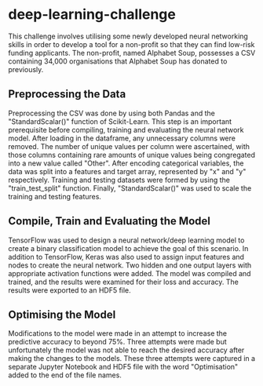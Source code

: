 # deep-learning-challenge

This challenge involves utilising some newly developed neural networking skills in order to develop a tool for a non-profit so that they can find low-risk funding applicants. The non-profit, named Alphabet Soup, possesses a CSV containing 34,000 organisations that Alphabet Soup has donated to previously.

## Preprocessing the Data

Preprocessing the CSV was done by using both Pandas and the "StandardScalar()" function of Scikit-Learn. This step is an important prerequisite before compiling, training and evaluating the neural network model. After loading in the dataframe, any unnecessary columns were removed. The number of unique values per column were ascertained, with those columns containing rare amounts of unique values being congregated into a new value called "Other". After encoding categorical variables, the data was split into a features and target array, represented by "x" and "y" respectively. Training and testing datasets were formed by using the "train_test_split" function. Finally, "StandardScalar()" was used to scale the training and testing features.

## Compile, Train and Evaluating the Model

TensorFlow was used to design a neural network/deep learning model to create a binary classification model to achieve the goal of this scenario. In addition to TensorFlow, Keras was also used to assign input features and nodes to create the neural network. Two hidden and one output layers with appropriate activation functions were added. The model was compiled and trained, and the results were examined for their loss and accuracy. The results were exported to an HDF5 file.

## Optimising the Model

Modifications to the model were made in an attempt to increase the predictive accuracy to beyond 75%. Three attempts were made but unfortunately the model was not able to reach the desired accuracy after making the changes to the models. These three attempts were captured in a separate Jupyter Notebook and HDF5 file with the word "Optimisation" added to the end of the file names.